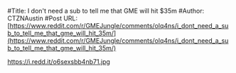 #Title: I don't need a sub to tell me that GME will hit $35m
#Author: CTZNAustin
#Post URL: [https://www.reddit.com/r/GMEJungle/comments/olq4ns/i_dont_need_a_sub_to_tell_me_that_gme_will_hit_35m/](https://www.reddit.com/r/GMEJungle/comments/olq4ns/i_dont_need_a_sub_to_tell_me_that_gme_will_hit_35m/)


https://i.redd.it/o6sexsbb4nb71.jpg